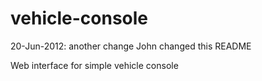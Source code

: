 vehicle-console
===============
20-Jun-2012: another change
John changed this README

Web interface for simple vehicle console
